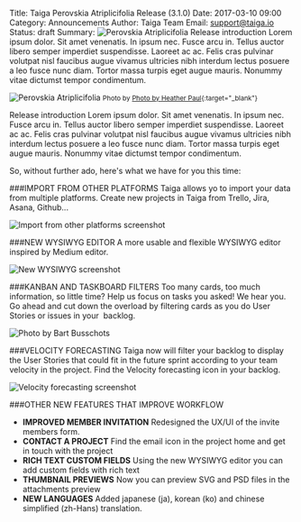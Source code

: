 Title: Taiga Perovskia Atriplicifolia Release (3.1.0)
Date: 2017-03-10 09:00
Category: Announcements
Author: Taiga Team
Email: support@taiga.io
Status: draft
Summary: ![Perovskia Atriplicifolia]({filename}/images/2017-03-10_changelog310/russian_sage_31.jpg) Release introduction Lorem ipsum dolor. Sit amet venenatis. In ipsum nec. Fusce arcu in. Tellus auctor libero semper imperdiet suspendisse. Laoreet ac ac. Felis cras pulvinar volutpat nisl faucibus augue vivamus ultricies nibh interdum lectus posuere a leo fusce nunc diam. Tortor massa turpis eget augue mauris. Nonummy vitae dictumst tempor condimentum.

![Perovskia Atriplicifolia]({filename}/images/2017-03-10_changelog310/russian_sage_31.jpg)
<small>Photo by [Photo by Heather Paul](https://www.flickr.com/photos/warriorwoman531/){:target="_blank"}</small>

Release introduction Lorem ipsum dolor. Sit amet venenatis. In ipsum nec. Fusce arcu in. Tellus auctor libero semper imperdiet suspendisse. Laoreet ac ac. Felis cras pulvinar volutpat nisl faucibus augue vivamus ultricies nibh interdum lectus posuere a leo fusce nunc diam. Tortor massa turpis eget augue mauris. Nonummy vitae dictumst tempor condimentum.

So, without further ado, here's what we have for you this time:

###IMPORT FROM OTHER PLATFORMS
Taiga allows yo to import your data from multiple platforms. Create new projects in Taiga from Trello, Jira, Asana, Github...

![Import from other platforms screenshot]({filename}/images/2016-10-02_changelog300/epics.gif)

###NEW WYSIWYG EDITOR
A more usable and flexible WYSIWYG editor inspired by Medium editor.

![New WYSIWYG screenshot]({filename}/images/2016-10-02_changelog300/cards.gif)

###KANBAN AND TASKBOARD FILTERS
Too many cards, too much information, so little time? Help us focus on tasks you asked! We hear you. Go ahead and cut down the overload by filtering cards as you do User Stories or issues in your  backlog.

![Photo by Bart Busschots]({filename}/images/2016-10-02_changelog300/filters2.gif)

###VELOCITY FORECASTING
Taiga now will filter your backlog to display the User Stories that could fit in the future sprint according to your team velocity in the project. Find the Velocity forecasting icon in your backlog.

![Velocity forecasting screenshot]({filename}/images/2016-10-02_changelog300/tags.gif)

###OTHER NEW FEATURES THAT IMPROVE WORKFLOW

- **IMPROVED MEMBER INVITATION** Redesigned the UX/UI of the invite members form.
- **CONTACT A PROJECT** Find the email icon in the project home and get in touch with the project
- **RICH TEXT CUSTOM FIELDS** Using the new WYSIWYG editor you can add custom fields with rich text
- **THUMBNAIL PREVIEWS** Now you can preview SVG and PSD files in the attachments preview
- **NEW LANGUAGES** Added japanese (ja), korean (ko) and chinese simplified (zh-Hans) translation.
